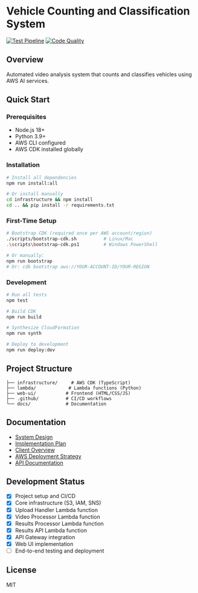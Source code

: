 # Vehicle Counting and Classification System

[![Test Pipeline](https://github.com/your-username/vehicle-counting-system/actions/workflows/test.yml/badge.svg)](https://github.com/your-username/vehicle-counting-system/actions/workflows/test.yml)
[![Code Quality](https://github.com/your-username/vehicle-counting-system/actions/workflows/code-quality.yml/badge.svg)](https://github.com/your-username/vehicle-counting-system/actions/workflows/code-quality.yml)

## Overview
Automated video analysis system that counts and classifies vehicles using AWS AI services.

## Quick Start

### Prerequisites
- Node.js 18+
- Python 3.9+
- AWS CLI configured
- AWS CDK installed globally

### Installation
```bash
# Install all dependencies
npm run install:all

# Or install manually
cd infrastructure && npm install
cd .. && pip install -r requirements.txt
```

### First-Time Setup
```bash
# Bootstrap CDK (required once per AWS account/region)
./scripts/bootstrap-cdk.sh          # Linux/Mac
.\scripts\bootstrap-cdk.ps1         # Windows PowerShell

# Or manually:
npm run bootstrap
# Or: cdk bootstrap aws://YOUR-ACCOUNT-ID/YOUR-REGION
```

### Development
```bash
# Run all tests
npm test

# Build CDK
npm run build

# Synthesize CloudFormation
npm run synth

# Deploy to development
npm run deploy:dev
```

## Project Structure
```
├── infrastructure/     # AWS CDK (TypeScript)
├── lambda/            # Lambda functions (Python)
├── web-ui/           # Frontend (HTML/CSS/JS)
├── .github/          # CI/CD workflows
└── docs/             # Documentation
```

## Documentation
- [System Design](SYSTEM_DESIGN.md)
- [Implementation Plan](IMPLEMENTATION_PLAN.md)
- [Client Overview](CLIENT_OVERVIEW.md)
- [AWS Deployment Strategy](AWS_DEPLOYMENT_STRATEGY.md)
- [API Documentation](docs/API_DOCUMENTATION.md)

## Development Status
- [x] Project setup and CI/CD
- [x] Core infrastructure (S3, IAM, SNS)
- [x] Upload Handler Lambda function
- [x] Video Processor Lambda function
- [x] Results Processor Lambda function
- [x] Results API Lambda function
- [x] API Gateway integration
- [x] Web UI implementation
- [ ] End-to-end testing and deployment

## License
MIT
